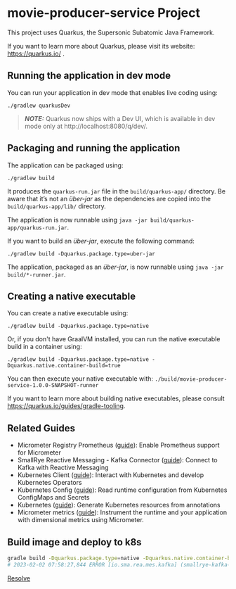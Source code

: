 # movie-producer-service Project

This project uses Quarkus, the Supersonic Subatomic Java Framework.

If you want to learn more about Quarkus, please visit its website: https://quarkus.io/ .

## Running the application in dev mode

You can run your application in dev mode that enables live coding using:
```shell script
./gradlew quarkusDev
```

> **_NOTE:_**  Quarkus now ships with a Dev UI, which is available in dev mode only at http://localhost:8080/q/dev/.

## Packaging and running the application

The application can be packaged using:
```shell script
./gradlew build
```
It produces the `quarkus-run.jar` file in the `build/quarkus-app/` directory.
Be aware that it’s not an _über-jar_ as the dependencies are copied into the `build/quarkus-app/lib/` directory.

The application is now runnable using `java -jar build/quarkus-app/quarkus-run.jar`.

If you want to build an _über-jar_, execute the following command:
```shell script
./gradlew build -Dquarkus.package.type=uber-jar
```

The application, packaged as an _über-jar_, is now runnable using `java -jar build/*-runner.jar`.

## Creating a native executable

You can create a native executable using: 
```shell script
./gradlew build -Dquarkus.package.type=native
```

Or, if you don't have GraalVM installed, you can run the native executable build in a container using: 
```shell script
./gradlew build -Dquarkus.package.type=native -Dquarkus.native.container-build=true
```

You can then execute your native executable with: `./build/movie-producer-service-1.0.0-SNAPSHOT-runner`

If you want to learn more about building native executables, please consult https://quarkus.io/guides/gradle-tooling.

## Related Guides

- Micrometer Registry Prometheus ([guide](https://quarkus.io/guides/micrometer)): Enable Prometheus support for Micrometer
- SmallRye Reactive Messaging - Kafka Connector ([guide](https://quarkus.io/guides/kafka-reactive-getting-started)): Connect to Kafka with Reactive Messaging
- Kubernetes Client ([guide](https://quarkus.io/guides/kubernetes-client)): Interact with Kubernetes and develop Kubernetes Operators
- Kubernetes Config ([guide](https://quarkus.io/guides/kubernetes-config)): Read runtime configuration from Kubernetes ConfigMaps and Secrets
- Kubernetes ([guide](https://quarkus.io/guides/kubernetes)): Generate Kubernetes resources from annotations
- Micrometer metrics ([guide](https://quarkus.io/guides/micrometer)): Instrument the runtime and your application with dimensional metrics using Micrometer.

## Build image and deploy to k8s

```bash
gradle build -Dquarkus.package.type=native -Dquarkus.native.container-build=true -Dquarkus.kubernetes.deploy=true -Dquarkus.kubernetes.deployment-target=kubernetes -Dquarkus.container-image.push=true  -Dquarkus.container-image.build=true -Dquarkus.container-image.tag=$(git log -1 --pretty=format:%h)
# 2023-02-02 07:58:27,844 ERROR [io.sma.rea.mes.kafka] (smallrye-kafka-producer-thread-1) SRMSG18260: Unable to recover from the serialization failure (topic: vehicle), configure a SerializationFailureHandler to recover from errors.: java.lang.RuntimeException: com.fasterxml.jackson.databind.exc.InvalidDefinitionException: No serializer found for class org.cch.model.Vehicle and no properties discovered to create BeanSerializer (to avoid exception, disable SerializationFeature.FAIL_ON_EMPTY_BEANS). This appears to be a native image, in which case you may need to configure reflection for the class that is to be serialized
```

[Resolve](https://quarkus.pro/guides/writing-native-applications-tips.html)
